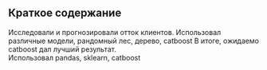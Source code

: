 ## Краткое содержание
Исследовали и прогнозировали отток клиентов.
Использовал различные модели, рандомный лес, дерево, catboost
В итоге, ожидаемо catboost дал лучший результат.
<br> Использовал pandas, sklearn, catboost
